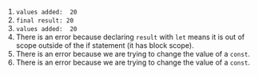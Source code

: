 1.  ```values added:  20```
2.  ```final result: 20```
3.  ```values added:  20```
4.  There is an error because declaring ```result``` with ```let``` means it is out of scope outside of the if statement (it has block scope).
5.  There is an error because we are trying to change the value of a ```const```.
6.  There is an error because we are trying to change the value of a ```const```.
